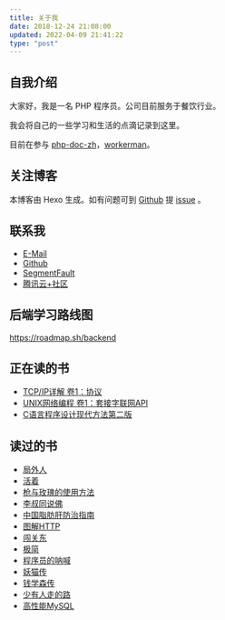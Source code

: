 ```yaml
---
title: 关于我
date: 2018-12-24 21:08:00
updated: 2022-04-09 21:41:22
type: "post"
---
```


## 自我介绍

大家好，我是一名 PHP 程序员。公司目前服务于餐饮行业。

我会将自己的一些学习和生活的点滴记录到这里。

目前在参与 [php-doc-zh](https://github.com/php/doc-zh)，[workerman](https://github.com/walkor/workerman)。

## 关注博客

本博客由 Hexo 生成。如有问题可到 [Github](https://github.com/mowangjuanzi/blog) 提 [issue](https://github.com/mowangjuanzi/blog/issues) 。

## 联系我

- [E-Mail](mailto:baoguoxiao0538@hotmail.com)
- [Github](https://github.com/mowangjuanzi)
- [SegmentFault](https://segmentfault.com/u/jzdmwjz)
- [腾讯云+社区](https://cloud.tencent.com/developer/user/1340976) 

## 后端学习路线图

https://roadmap.sh/backend

## 正在读的书

- [TCP/IP详解 卷1：协议](https://book.douban.com/subject/26825411/)
- [UNIX网络编程 卷1：套接字联网API](https://book.douban.com/subject/26434583/)
- [C语言程序设计现代方法第二版](https://book.douban.com/subject/4279678/)

## 读过的书

- [局外人](https://book.douban.com/subject/30468519/)
- [活着](https://book.douban.com/subject/4913064/)
- [枪与玫瑰的使用方法](https://book.douban.com/subject/25775846/)
- [李叔同说佛](https://book.douban.com/subject/25985871/)
- [中国脂肪肝防治指南](https://book.douban.com/subject/30345093/)
- [图解HTTP](https://book.douban.com/subject/25863515/)
- [闯关东](https://book.douban.com/subject/2568082/)
- [极简](https://book.douban.com/subject/26897699/)
- [程序员的呐喊](https://book.douban.com/subject/25884108/)
- [妖猫传](https://book.douban.com/subject/27201425/)
- [钱学森传](https://book.douban.com/subject/6024015/)
- [少有人走的路](https://book.douban.com/subject/1775691/)
- [高性能MySQL](https://book.douban.com/subject/23008813/)